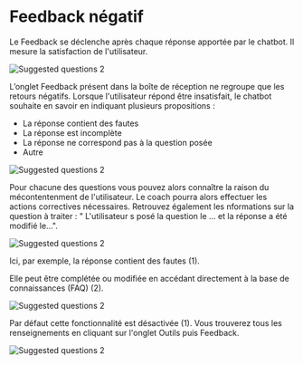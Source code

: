 # Feedback négatif

Le Feedback se déclenche après chaque réponse apportée par le chatbot. Il mesure la satisfaction de l'utilisateur.


<div class="image_center">
  <img :src="$withBase('/assets/img/fr/boite_de_reception/negfeed1.png')" alt="Suggested questions 2">
</div>




L’onglet Feedback présent dans la boîte de réception ne regroupe que les retours négatifs. Lorsque l'utilisateur répond être insatisfait, le chatbot souhaite en savoir en indiquant plusieurs propositions :

-   La réponse contient des fautes
-   La réponse est incomplète
-   La réponse ne correspond pas à la question posée
-   Autre


<div class="image_center">
  <img :src="$withBase('/assets/img/fr/boite_de_reception/negfeed2.png')" alt="Suggested questions 2">
</div>

Pour chacune des questions vous pouvez alors connaître la raison du mécontentenment de l'utilisateur. Le coach pourra alors effectuer les actions correctives nécessaires. Retrouvez également les nformations sur la question à traiter : " L'utilisateur s posé la question le ... et la réponse a été modifié le...".

<div class="image_center">
  <img :src="$withBase('/assets/img/fr/boite_de_reception/negfeed3.png')" alt="Suggested questions 2">
</div>


Ici, par exemple, la réponse contient des fautes (1).

Elle peut être complétée ou modifiée en accédant directement à la base de connaissances (FAQ) (2).

<div class="image_center">
  <img :src="$withBase('/assets/img/fr/boite_de_reception/negfeed4.png')" alt="Suggested questions 2">
</div>


Par défaut cette fonctionnalité est désactivée (1). Vous trouverez tous les renseignements en cliquant sur l'onglet Outils puis Feedback.

<div class="image_center">
  <img :src="$withBase('/assets/img/fr/boite_de_reception/negfeed5.png')" alt="Suggested questions 2">
</div>


